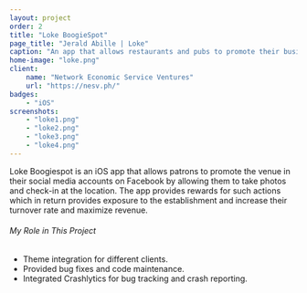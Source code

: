 ```yaml
---
layout: project
order: 2
title: "Loke BoogieSpot"
page_title: "Jerald Abille | Loke"
caption: "An app that allows restaurants and pubs to promote their business and products"
home-image: "loke.png"
client:
    name: "Network Economic Service Ventures"
    url: "https://nesv.ph/"
badges:
    - "iOS"
screenshots:
    - "loke1.png"
    - "loke2.png"
    - "loke3.png"
    - "loke4.png"
---
```


Loke Boogiespot is an iOS app that allows patrons to promote the venue in their social media accounts on Facebook by allowing them to take photos and check-in at the location. The app provides rewards for such actions which in return provides exposure to the establishment and increase their turnover rate and maximize revenue.

###### My Role in This Project
- Theme integration for different clients.
- Provided bug fixes and code maintenance.
- Integrated Crashlytics for bug tracking and crash reporting.